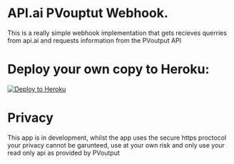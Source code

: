 # API.ai PVouptut Webhook.

This is a really simple webhook implementation that gets recieves querries from api.ai and requests information from the PVoutput API


# Deploy your own copy to Heroku:
[![Deploy to Heroku](https://www.herokucdn.com/deploy/button.svg)](https://heroku.com/deploy)

# Privacy
This app is in development, whilst the app uses the secure https proctocol your privacy cannot be garunteed, use at your own risk and only use your read only api as provided by PVoutput
